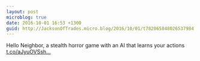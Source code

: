 ```yaml
---
layout: post
microblog: true
date: 2016-10-01 16:53 +1300
guid: http://JacksonOfTrades.micro.blog/2016/10/01/t782065848026537984.html
---
```

Hello Neighbor, a stealth horror game with an AI that learns your actions [t.co/aJyuOVSsh...](https://t.co/aJyuOVSshC)
